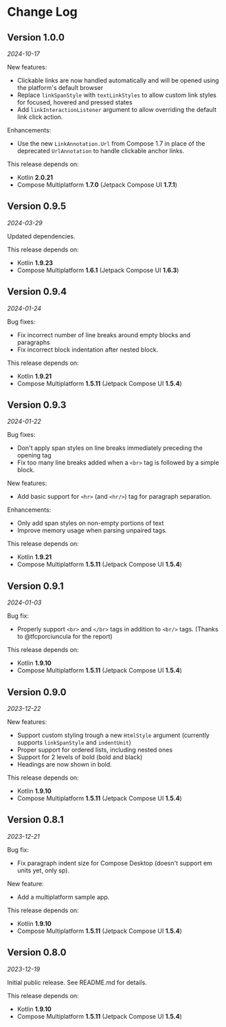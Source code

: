 Change Log
==========

## Version 1.0.0

_2024-10-17_

New features:
- Clickable links are now handled automatically and will be opened using the platform's default browser
- Replace `linkSpanStyle` with `textLinkStyles` to allow custom link styles for focused, hovered and pressed states
- Add `linkInteractionListener` argument to allow overriding the default link click action.

Enhancements:
- Use the new `LinkAnnotation.Url` from Compose 1.7 in place of the deprecated `UrlAnnotation` to handle clickable anchor links.

This release depends on:
- Kotlin **2.0.21**
- Compose Multiplatform **1.7.0** (Jetpack Compose UI **1.7.1**)

## Version 0.9.5

_2024-03-29_

Updated dependencies.

This release depends on:
- Kotlin **1.9.23**
- Compose Multiplatform **1.6.1** (Jetpack Compose UI **1.6.3**)

## Version 0.9.4

_2024-01-24_

Bug fixes:
- Fix incorrect number of line breaks around empty blocks and paragraphs
- Fix incorrect block indentation after nested block.

This release depends on:
- Kotlin **1.9.21**
- Compose Multiplatform **1.5.11** (Jetpack Compose UI **1.5.4**)

## Version 0.9.3

_2024-01-22_

Bug fixes:
- Don't apply span styles on line breaks immediately preceding the opening tag
- Fix too many line breaks added when a `<br>` tag is followed by a simple block.

New features:
- Add basic support for `<hr>` (and `<hr/>`) tag for paragraph separation.

Enhancements:
- Only add span styles on non-empty portions of text 
- Improve memory usage when parsing unpaired tags.

This release depends on:
- Kotlin **1.9.21**
- Compose Multiplatform **1.5.11** (Jetpack Compose UI **1.5.4**)

## Version 0.9.1

_2024-01-03_

Bug fix:
- Properly support `<br>` and `</br>` tags in addition to `<br/>` tags. (Thanks to @tfcporciuncula for the report)

This release depends on:
- Kotlin **1.9.10**
- Compose Multiplatform **1.5.11** (Jetpack Compose UI **1.5.4**)

## Version 0.9.0

_2023-12-22_

New features:
- Support custom styling trough a new `HtmlStyle` argument (currently supports `linkSpanStyle` and `indentUnit`)
- Proper support for ordered lists, including nested ones
- Support for 2 levels of bold (bold and black)
- Headings are now shown in bold.

This release depends on:
- Kotlin **1.9.10**
- Compose Multiplatform **1.5.11** (Jetpack Compose UI **1.5.4**)

## Version 0.8.1

_2023-12-21_

Bug fix:
- Fix paragraph indent size for Compose Desktop (doesn't support em units yet, only sp).

New feature:
- Add a multiplatform sample app.

This release depends on:
- Kotlin **1.9.10**
- Compose Multiplatform **1.5.11** (Jetpack Compose UI **1.5.4**)

## Version 0.8.0

_2023-12-19_

Initial public release.
See README.md for details.

This release depends on:
- Kotlin **1.9.10**
- Compose Multiplatform **1.5.11** (Jetpack Compose UI **1.5.4**)